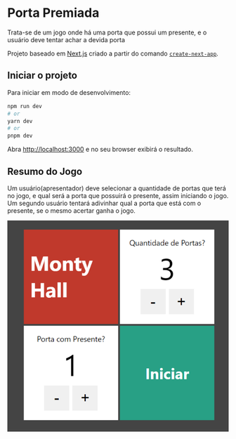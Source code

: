 # Porta Premiada

Trata-se de um jogo onde há uma porta que possui um presente, e o usuário deve tentar achar a devida porta

Projeto baseado em [Next.js](https://nextjs.org/) criado a partir do comando [`create-next-app`](https://github.com/vercel/next.js/tree/canary/packages/create-next-app).

## Iniciar o projeto

Para iniciar em modo de desenvolvimento:

```bash
npm run dev
# or
yarn dev
# or
pnpm dev
```

Abra [http://localhost:3000](http://localhost:3000) e no seu browser exibirá o resultado.

## Resumo do Jogo

Um usuário(apresentador) deve selecionar a quantidade de portas que terá no jogo, e qual será a porta que possuirá o presente, assim iniciando o jogo. Um segundo usuário tentará adivinhar qual a porta que está com o presente, se o mesmo acertar ganha o jogo.

<p align="center">
  <img width="633" src="src/assets/readme/monty-hall.png">
</p>
